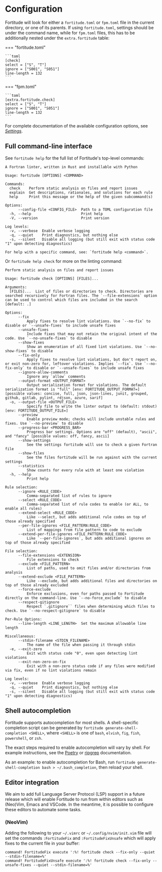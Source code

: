 # Configuration

Fortitude will look for either a `fortitude.toml` or `fpm.toml` file
in the current directory, or one of its parents. If using
`fortitude.toml`, settings should be under the command name, while for
`fpm.toml` files, this has to be additionally nested under the
`extra.fortitude` table:


=== "fortitude.toml"

    ```toml
    [check]
    select = ["S", "T"]
    ignore = ["S001", "S051"]
    line-length = 132
    ```
=== "fpm.toml"

    ```toml
    [extra.fortitude.check]
    select = ["S", "T"]
    ignore = ["S001", "S051"]
    line-length = 132
    ```

For complete documentation of the available configuration options, see
[_Settings_](settings.md).

## Full command-line interface

See `fortitude help` for the full list of Fortitude's top-level commands:

<!-- Begin auto-generated command help. -->

```text
A Fortran linter, written in Rust and installable with Python

Usage: fortitude [OPTIONS] <COMMAND>

Commands:
  check    Perform static analysis on files and report issues
  explain  Get descriptions, rationales, and solutions for each rule
  help     Print this message or the help of the given subcommand(s)

Options:
      --config-file <CONFIG_FILE>  Path to a TOML configuration file
  -h, --help                       Print help
  -V, --version                    Print version

Log levels:
  -v, --verbose  Enable verbose logging
  -q, --quiet    Print diagnostics, but nothing else
  -s, --silent   Disable all logging (but still exit with status code "1" upon detecting diagnostics)

For help with a specific command, see: `fortitude help <command>`.
```

<!-- End auto-generated command help. -->

Or `fortitude help check` for more on the linting command:

<!-- Begin auto-generated check help. -->

```text
Perform static analysis on files and report issues

Usage: fortitude check [OPTIONS] [FILES]...

Arguments:
  [FILES]...  List of files or directories to check. Directories are searched recursively for Fortran files. The `--file-extensions` option can be used to control which files are included in the search [default: .]

Options:
      --fix
          Apply fixes to resolve lint violations. Use `--no-fix` to disable or `--unsafe-fixes` to include unsafe fixes
      --unsafe-fixes
          Include fixes that may not retain the original intent of the code. Use `--no-unsafe-fixes` to disable
      --show-fixes
          Show an enumeration of all fixed lint violations. Use `--no-show-fixes` to disable
      --fix-only
          Apply fixes to resolve lint violations, but don't report on, or exit non-zero for, leftover violations. Implies `--fix`. Use `--no-fix-only` to disable or `--unsafe-fixes` to include unsafe fixes
      --ignore-allow-comments
          Ignore any `allow` comments
      --output-format <OUTPUT_FORMAT>
          Output serialization format for violations. The default serialization format is "full" [env: FORTITUDE_OUTPUT_FORMAT=] [possible values: concise, full, json, json-lines, junit, grouped, github, gitlab, pylint, rdjson, azure, sarif]
  -o, --output-file <OUTPUT_FILE>
          Specify file to write the linter output to (default: stdout) [env: FORTITUDE_OUTPUT_FILE=]
      --preview
          Enable preview mode; checks will include unstable rules and fixes. Use `--no-preview` to disable
      --progress-bar <PROGRESS_BAR>
          Progress bar settings. Options are "off" (default), "ascii", and "fancy" [possible values: off, fancy, ascii]
      --show-settings
          See the settings fortitude will use to check a given Fortran file
      --show-files
          See the files fortitude will be run against with the current settings
      --statistics
          Show counts for every rule with at least one violation
  -h, --help
          Print help

Rule selection:
      --ignore <RULE_CODE>
          Comma-separated list of rules to ignore
      --select <RULE_CODE>
          Comma-separated list of rule codes to enable (or ALL, to enable all rules)
      --extend-select <RULE_CODE>
          Like --select, but adds additional rule codes on top of those already specified
      --per-file-ignores <FILE_PATTERN:RULE_CODE>
          List of mappings from file pattern to code to exclude
      --extend-per-file-ignores <FILE_PATTERN:RULE_CODE>
          Like `--per-file-ignores`, but adds additional ignores on top of those already specified

File selection:
      --file-extensions <EXTENSION>
          File extensions to check
      --exclude <FILE_PATTERN>
          List of paths, used to omit files and/or directories from analysis
      --extend-exclude <FILE_PATTERN>
          Like --exclude, but adds additional files and directories on top of those already excluded
      --force-exclude
          Enforce exclusions, even for paths passed to Fortitude directly on the command-line. Use `--no-force_exclude` to disable
      --respect-gitignore
          Respect `.gitignore`` files when determining which files to check. Use `--no-respect-gitignore` to disable

Per-Rule Options:
      --line-length <LINE_LENGTH>  Set the maximum allowable line length

Miscellaneous:
      --stdin-filename <STDIN_FILENAME>
          The name of the file when passing it through stdin
  -e, --exit-zero
          Exit with status code "0", even upon detecting lint violations
      --exit-non-zero-on-fix
          Exit with a non-zero status code if any files were modified via fix, even if no lint violations remain

Log levels:
  -v, --verbose  Enable verbose logging
  -q, --quiet    Print diagnostics, but nothing else
  -s, --silent   Disable all logging (but still exit with status code "1" upon detecting diagnostics)
```

<!-- End auto-generated check help. -->

## Shell autocompletion

Fortitude supports autocompletion for most shells. A shell-specific completion script can be generated
by `fortitude generate-shell-completion <SHELL>`, where `<SHELL>` is one of `bash`, `elvish`, `fig`, `fish`,
`powershell`, or `zsh`.

The exact steps required to enable autocompletion will vary by shell. For example instructions,
see the [Poetry](https://python-poetry.org/docs/#enable-tab-completion-for-bash-fish-or-zsh) or
[ripgrep](https://github.com/BurntSushi/ripgrep/blob/master/FAQ.md#complete) documentation.

As an example: to enable autocompletion for Bash, run `fortitude
generate-shell-completion bash > ~/.bash_completion`, then reload your
shell.

## Editor integration

We aim to add full Language Server Protocol (LSP) support in a future release
which will enable Fortitude to run from within editors such as (Neo)Vim, Emacs
and VSCode. In the meantime, it is possible to configure these editors to
automate some tasks.

### (NeoVim)

Adding the following to your `~/.vimrc` or `~/.config/nvim/init.vim` file
will set the commands `:FortitudeFix` and `:FortitudeFixUnsafe` which will
apply fixes to the current file in your buffer:

```vim
command! FortitudeFix execute ':%! fortitude check --fix-only --quiet --stdin-filename=%'
command! FortitudeFixUnsafe execute ':%! fortitude check --fix-only --unsafe-fixes --quiet --stdin-filename=%'
```
